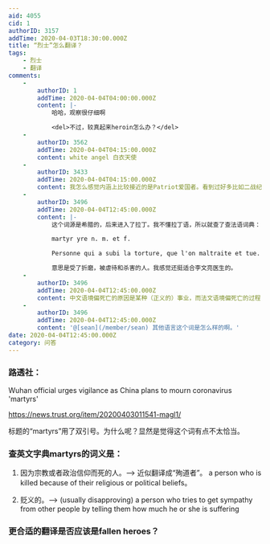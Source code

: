 ```yaml
---
aid: 4055
cid: 1
authorID: 3157
addTime: 2020-04-03T18:30:00.000Z
title: “烈士”怎么翻译？
tags:
    - 烈士
    - 翻译
comments:
    -
        authorID: 1
        addTime: 2020-04-04T04:00:00.000Z
        content: |-
            哈哈，观察很仔细啊

            <del>不过，较真起来heroin怎么办？</del>
    -
        authorID: 3562
        addTime: 2020-04-04T04:15:00.000Z
        content: white angel 白衣天使
    -
        authorID: 3433
        addTime: 2020-04-04T04:15:00.000Z
        content: 我怎么感觉内涵上比较接近的是Patriot爱国者。看到过好多比如二战纪念博物馆里，提到英雄人物英勇牺牲就喜欢说他是个Patriot。
    -
        authorID: 3496
        addTime: 2020-04-04T12:45:00.000Z
        content: |-
            这个词源是希腊的，后来进入了拉丁。我不懂拉丁语，所以就查了查法语词典：

            martyr yre n. m. et f.

            Personne qui a subi la torture, que l'on maltraite et tue.

            意思是受了折磨，被虐待和杀害的人。我感觉还挺适合李文亮医生的。
    -
        authorID: 3496
        addTime: 2020-04-04T12:45:00.000Z
        content: 中文语境偏死亡的原因是某种（正义的）事业，而法文语境偏死亡的过程？
    -
        authorID: 3496
        addTime: 2020-04-04T12:45:00.000Z
        content: '@[sean](/member/sean) 其他语言这个词是怎么样的啊。'
date: 2020-04-04T12:45:00.000Z
category: 问答
---
```


### [](#%E8%B7%AF%E9%80%8F%E7%A4%BE)路透社：

Wuhan official urges vigilance as China plans to mourn coronavirus 'martyrs'

https://news.trust.org/item/20200403011541-magl1/

标题的“martyrs”用了双引号。为什么呢？显然是觉得这个词有点不太恰当。

### [](#%E6%9F%A5%E8%8B%B1%E6%96%87%E5%AD%97%E5%85%B8martyrs%E7%9A%84%E8%AF%8D%E4%B9%89%E6%98%AF)查英文字典martyrs的词义是：

1.  因为宗教或者政治信仰而死的人。——> 近似翻译成“殉道者”。 a person who is killed because of their religious or political beliefs。
    
2.  贬义的。——> (usually disapproving) a person who tries to get sympathy from other people by telling them how much he or she is suffering
    

### [](#%E6%9B%B4%E5%90%88%E9%80%82%E7%9A%84%E7%BF%BB%E8%AF%91%E6%98%AF%E5%90%A6%E5%BA%94%E8%AF%A5%E6%98%AFfallen-heroes)更合适的翻译是否应该是fallen heroes？
